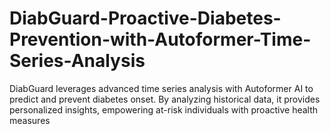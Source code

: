 # DiabGuard-Proactive-Diabetes-Prevention-with-Autoformer-Time-Series-Analysis
DiabGuard leverages advanced time series analysis with Autoformer AI to predict and prevent diabetes onset. By analyzing historical data, it provides personalized insights, empowering at-risk individuals with proactive health measures

